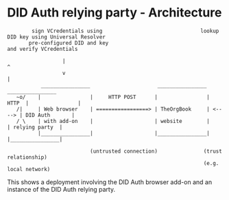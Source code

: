 # DID Auth relying party - Architecture

	        sign VCredentials using                                lookup DID key using Universal Resolver
	       pre-configured DID and key                                      and verify VCredentials
	
	                  |                                                               ^
	                  v                                                               |
	           ________________                      ________________          ________________
	   ~o/    |                |     HTTP POST      |                |  HTTP  |                |
	   /|     | Web browser    | =================> | TheOrgBook     | <----> | DID Auth       |
	   / \    | with add-on    |                    | website        |        | relying party  |
	          |________________|                    |________________|        |________________|
	
                               (untrusted connection)               (trust relationship)
                                                                    (e.g. local network) 

This shows a deployment involving the DID Auth browser add-on and an instance of the DID Auth relying party.
